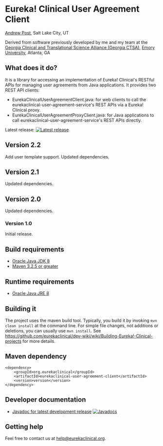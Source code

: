 # Eureka! Clinical User Agreement Client
[Andrew Post](http://www.andrewrpost.com), Salt Lake City, UT

Derived from software previously developed by me and my team at the [Georgia Clinical and Translational Science Alliance (Georgia CTSA)](http://www.georgiactsa.org), [Emory University](http://www.emory.edu), Atlanta, GA

## What does it do?
It is a library for accessing an implementation of Eureka! Clinical's RESTful APIs for managing user agreements from Java applications. It provides two REST API clients:

* EurekaClinicalUserAgreementClient.java: for web clients to call the eurekaclinical-user-agreement-service's REST APIs via a Eureka! Clinical proxy.
* EurekaClinicalUserAgreementProxyClient.java: for Java applications to call eurekaclinical-user-agreement-service's REST APIs directly.

Latest release: [![Latest release](https://maven-badges.herokuapp.com/maven-central/org.eurekaclinical/eurekaclinical-user-agreement-client/badge.svg)](https://maven-badges.herokuapp.com/maven-central/org.eurekaclinical//eurekaclinical-user-agreement-client)

## Version 2.2
Add user template support. Updated dependencies.

## Version 2.1
Updated dependencies.

## Version 2.0
Updated dependencies.

### Version 1.0
Initial release.

## Build requirements
* [Oracle Java JDK 8](http://www.oracle.com/technetwork/java/javase/overview/index.html)
* [Maven 3.2.5 or greater](https://maven.apache.org)

## Runtime requirements
* [Oracle Java JRE 8](http://www.oracle.com/technetwork/java/javase/overview/index.html)

## Building it
The project uses the maven build tool. Typically, you build it by invoking `mvn clean install` at the command line. For simple file changes, not additions or deletions, you can usually use `mvn install`. See https://github.com/eurekaclinical/dev-wiki/wiki/Building-Eureka!-Clinical-projects for more details.

## Maven dependency
```
<dependency>
    <groupId>org.eurekaclinical</groupId>
    <artifactId>eurekaclinical-user-agreement-client</artifactId>
    <version>version</version>
</dependency>
```

## Developer documentation
* [Javadoc for latest development release](http://javadoc.io/doc/org.eurekaclinical/eurekaclinical-user-agreement-client) [![Javadocs](http://javadoc.io/badge/org.eurekaclinical/eurekaclinical-user-agreement-client.svg)](http://javadoc.io/doc/org.eurekaclinical/eurekaclinical-user-agreement-client)

## Getting help
Feel free to contact us at help@eurekaclinical.org.
